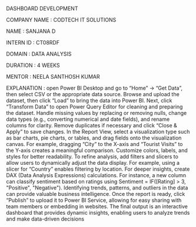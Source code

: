 DASHBOARD DEVELOPMENT

COMPANY NAME : CODTECH IT SOLUTIONS

NAME : SANJANA D

INTERN ID : CT08RDF

DOMAIN : DATA ANALYSIS

DURATION : 4 WEEKS

MENTOR : NEELA SANTHOSH KUMAR

EXPLANATION :
 open Power BI Desktop and go to “Home” → “Get Data”, then select CSV or the appropriate data source. Browse and upload the dataset, then click “Load” to bring the data into Power BI.
Next, click “Transform Data” to open Power Query Editor for cleaning and preparing the dataset. Handle missing values by replacing or removing nulls, change data types (e.g., converting numerical and date fields), and rename columns for clarity. Remove duplicates if necessary and click “Close & Apply” to save changes.
In the Report View, select a visualization type such as bar charts, pie charts, or tables, and drag fields onto the visualization canvas. For example, dragging “City” to the X-axis and “Tourist Visits” to the Y-axis creates a meaningful comparison. Customize colors, labels, and styles for better readability. To refine analysis, add filters and slicers to allow users to dynamically adjust the data display. For example, using a slicer for “Country” enables filtering by location.
For deeper insights, create DAX (Data Analysis Expressions) calculations. For instance, a new column can classify sentiment based on ratings using Sentiment = IF([Rating] > 3, "Positive", "Negative"). Identifying trends, patterns, and outliers in the data can provide valuable business intelligence.
Once the report is ready, click “Publish” to upload it to Power BI Service, allowing for easy sharing with team members or embedding in websites. The final output is an interactive dashboard that provides dynamic insights, enabling users to analyze trends and make data-driven decisions
